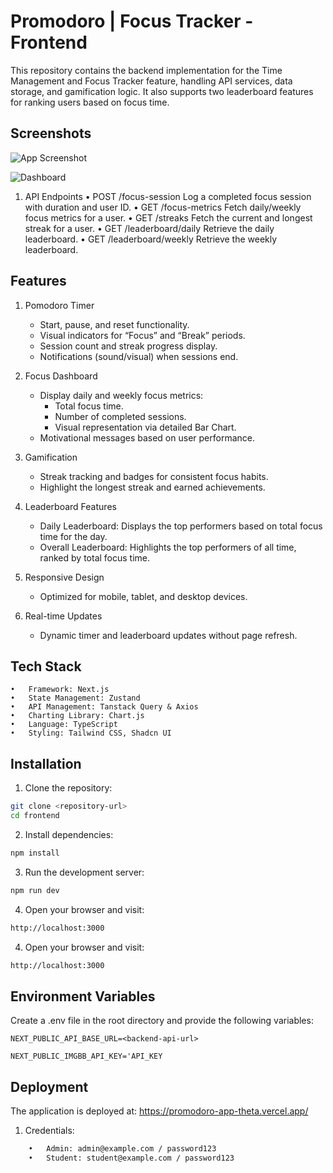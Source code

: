 
# Promodoro | Focus Tracker - Frontend

This repository contains the backend implementation for the Time Management and Focus Tracker feature, handling API services, data storage, and gamification logic. It also supports two leaderboard features for ranking users based on focus time.

## Screenshots

![App Screenshot](https://i.ibb.co.com/GdpFKnm/screencapture-promodoro-app-theta-vercel-app-pomodoro-2025-01-13-23-16-40.png)

![Dashboard](https://i.ibb.co.com/rbLD2Jm/screencapture-promodoro-app-theta-vercel-app-dashboard-2025-01-13-23-17-44.png)


1. API Endpoints
	•	POST /focus-session
Log a completed focus session with duration and user ID.
	•	GET /focus-metrics
Fetch daily/weekly focus metrics for a user.
	•	GET /streaks
Fetch the current and longest streak for a user.
	•	GET /leaderboard/daily
Retrieve the daily leaderboard.
	•	GET /leaderboard/weekly
Retrieve the weekly leaderboard.

## Features
1. Pomodoro Timer
	-	Start, pause, and reset functionality.
	-	Visual indicators for “Focus” and “Break” periods.
	-	Session count and streak progress display.
	-	Notifications (sound/visual) when sessions end.

2. Focus Dashboard
	-	Display daily and weekly focus metrics:
	    -	Total focus time.
	    -	Number of completed sessions.
	    -	Visual representation via detailed Bar Chart.
	-	Motivational messages based on user performance.

3. Gamification
	-	Streak tracking and badges for consistent focus habits.
	-	Highlight the longest streak and earned achievements.

4. Leaderboard Features
	-	Daily Leaderboard: Displays the top performers based on total focus time for the day.
	-	Overall Leaderboard: Highlights the top performers of all time, ranked by total focus time.

5. Responsive Design
	-	Optimized for mobile, tablet, and desktop devices.

6. Real-time Updates
	-	Dynamic timer and leaderboard updates without page refresh.



## Tech Stack

	•	Framework: Next.js
	•	State Management: Zustand
	•	API Management: Tanstack Query & Axios
	•	Charting Library: Chart.js
	•	Language: TypeScript
	•	Styling: Tailwind CSS, Shadcn UI


## Installation

1.	Clone the repository:
```bash
git clone <repository-url>
cd frontend
```
2.	Install dependencies:
```bash
npm install
```

3.	Run the development server:
```bash
npm run dev
```

4.	Open your browser and visit:
```bash
http://localhost:3000
```


4.	Open your browser and visit:
```bash
http://localhost:3000
```


## Environment Variables

Create a .env file in the root directory and provide the following variables:

`NEXT_PUBLIC_API_BASE_URL=<backend-api-url>`

`NEXT_PUBLIC_IMGBB_API_KEY='API_KEY`


## Deployment

The application is deployed at: https://promodoro-app-theta.vercel.app/

1. Credentials:
```bash
	•	Admin: admin@example.com / password123
	•	Student: student@example.com / password123
```


